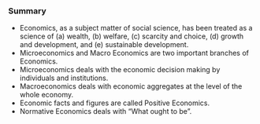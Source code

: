 ### Summary 
* Economics, as a subject matter of social science, has been treated as a science of (a) wealth, (b) welfare, (c) scarcity and choice, (d) growth and development, and (e) sustainable development.
* Microeconomics and Macro Economics are two important branches of Economics.
* Microeconomics deals with the economic decision making by individuals and institutions.
* Macroeconomics deals with economic aggregates at the level of the whole economy.
* Economic facts and figures are called Positive Economics.
* Normative Economics deals with “What ought to be”.
